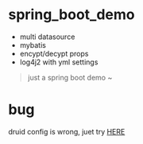 # spring_boot_demo
- multi datasource
- mybatis
- encypt/decypt props
- log4j2 with yml settings 

> just a spring boot demo ~

# bug
druid config is wrong, juet try  [HERE](https://github.com/alibaba/druid/tree/master/druid-spring-boot-starter)

